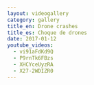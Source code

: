 ```yaml
---
layout: videogallery
category: gallery
title_en: Drone crashes
title_es: Choque de drones
date: 2017-01-12
youtube_videos:
  - vi91aFdKd9Q
  - P9rnTk6FBzs
  - XHCYceUyzRA
  - X27-2WDIZR0
---
```

